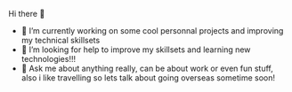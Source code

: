 Hi there 👋

- 🔭 I’m currently working on some cool personnal projects and improving my technical skillsets
- 🤔 I’m looking for help to improve my skillsets and learning new technologies!!!
- 💬 Ask me about anything really, can be about work or even fun stuff, also i like travelling so lets talk about going overseas sometime soon!

